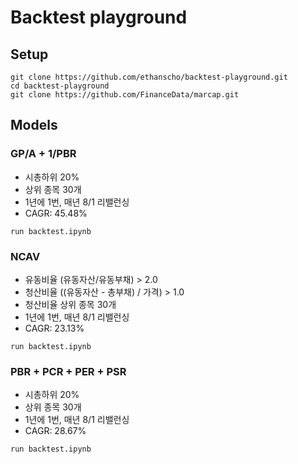 # Backtest playground

## Setup
```
git clone https://github.com/ethanscho/backtest-playground.git
cd backtest-playground
git clone https://github.com/FinanceData/marcap.git
```

## Models
### GP/A + 1/PBR 
- 시총하위 20%
- 상위 종목 30개 
- 1년에 1번, 매년 8/1 리밸런싱
- CAGR: 45.48%

```
run backtest.ipynb 
```

### NCAV
- 유동비율 (유동자산/유동부채) > 2.0
- 청산비율 ((유동자산 - 총부채) / 가격) > 1.0
- 청산비율 상위 종목 30개 
- 1년에 1번, 매년 8/1 리밸런싱
- CAGR: 23.13%

```
run backtest.ipynb 
```

### PBR + PCR + PER + PSR
- 시총하위 20%
- 상위 종목 30개 
- 1년에 1번, 매년 8/1 리밸런싱
- CAGR: 28.67%

```
run backtest.ipynb 
```

